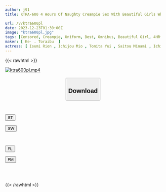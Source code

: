 ```yaml
---
author: j91
title: KTRA-600 4 Hours Of Naughty Creampie Sex With Beautiful Girls Who Look Great In Uniforms

url: /v/ktra600pl
date: 2023-12-23T01:30:00Z
image: "ktra600pl.jpg"
tags: [Censored, Creampie, Uniform, Best, Omnibus, Beautiful Girl, 4HR+	]
maker: [ Ke- . Toraibu  ]
actress: [ Isumi Rion , Ichijou Mio , Tomita Yui , Saitou Minami , Ichiki Mahiro ]
---
```



{{< rawhtml >}}

<div class="video" data-videoid="bk1e2PQ8dgUPXwX">
    <a href="javascript:;">
        <img src="/v/ktra600pl/ktra600pl.jpg" width="WIDTH" height="HEIGHT" alt="ktra600pl.mp4" loading="lazy">
    </a>
</div>

<script type="text/javascript" src="https://j91.asia/asset/on-demand-st.js"></script>

<br>
  <link rel="stylesheet" href="https://j91.asia/asset/bs5.css">
  
  <center>
  <button class="btn btn-primary" type="button" data-bs-toggle="collapse" data-bs-target=".multi-collapse" aria-expanded="false" aria-controls="multiCollapseExample1 multiCollapseExample2"><h2>Download</h2></button></center>
</p>
<div class="row">
  <div class="col">
    <div class="collapse multi-collapse" id="multiCollapseExample1">
      <div class="card card-body">
	      	      <br>
<div class="buttons">  
<p><a href="https://streamtape.to/v/bk1e2PQ8dgUPXwX" target="_blank"><button class="btn-hover color-3"><i class="fa fa-download"></i> ST</button></a></p>
<p><a href="https://flaswish.com/1wpm4dyhg69g" target="_blank"><button class="btn-hover color-2"><i class="fa fa-download"></i> SW</button></a></p></div>
    </div>
  </div>
</div>
  <div class="col">
    <div class="collapse multi-collapse" id="multiCollapseExample2">
      <div class="card card-body">
	      <br>
<div class="buttons">
<p><a href="javascript:;" target="_blank"><button class="btn-hover color-9"><i class="fa fa-download"></i> FL</button></a></p>
<p><a href="javascript:;" target="_blank"><button class="btn-hover color-8"><i class="fa fa-download"></i> FM</button></a></p></div>
<br><br>
      </div>
    </div>
  </div>
</div>

{{< /rawhtml >}}